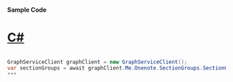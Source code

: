 #### Sample Code
# [C#](#tab/c-sharp)

```C#

GraphServiceClient graphClient = new GraphServiceClient();
var sectionGroups = await graphClient.Me.Onenote.SectionGroups.SectionGroups.Request().GetAsync();
*** 

```